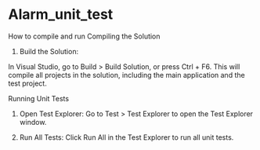 # Alarm_unit_test
How to compile and run
Compiling the Solution
1. Build the Solution:

In Visual Studio, go to Build > Build Solution, or press Ctrl + F6.
This will compile all projects in the solution, including the main application and the test project.

Running Unit Tests
1. Open Test Explorer:
Go to Test > Test Explorer to open the Test Explorer window.

2. Run All Tests:
Click Run All in the Test Explorer to run all unit tests.